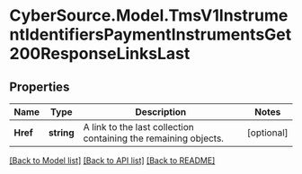 # CyberSource.Model.TmsV1InstrumentIdentifiersPaymentInstrumentsGet200ResponseLinksLast
## Properties

Name | Type | Description | Notes
------------ | ------------- | ------------- | -------------
**Href** | **string** | A link to the last collection containing the remaining objects. | [optional] 

[[Back to Model list]](../README.md#documentation-for-models) [[Back to API list]](../README.md#documentation-for-api-endpoints) [[Back to README]](../README.md)

